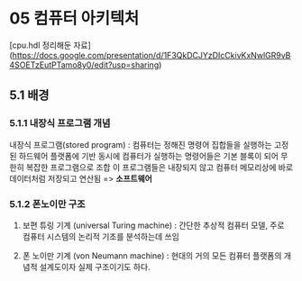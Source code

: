 # 05 컴퓨터 아키텍처

[cpu.hdl 정리해둔 자료] (https://docs.google.com/presentation/d/1F3QkDCJYzDIcCkivKxNwlGR9vB4SOETzEutPTamo8y0/edit?usp=sharing)

## 5.1 배경

### 5.1.1 내장식 프로그램 개념

내장식 프로그램(stored program) : 컴퓨터는 정해진 명령어 집합들을 실행하는 고정된 하드웨어 플랫폼에 기반
동시에 컴퓨터가 실행하는 명령어들은 기본 블록이 되어 무한히 복잡한 프로그램으로 조합
이 프로그램들은 내장되지 않고 컴퓨터 메모리상에 바로 데이터처럼 저장되고 연산됨 => **소프트웨어**

### 5.1.2 폰노이만 구조

1. 보편 튜링 기계 (universal Turing machine)
: 간단한 추상적 컴퓨터 모델, 주로 컴퓨터 시스템의 논리적 기초를 분석하는데 쓰임

2. 폰 노이만 기계 (von Neumann machine)
: 현대의 거의 모든 컴퓨터 플랫폼의 개념적 설계도이자 실제 구조이기도 하다.



